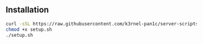 ## Installation

```bash
curl -sSL https://raw.githubusercontent.com/k3rnel-pan1c/server-scripts/refs/heads/main/setup.sh -o setup.sh
chmod +x setup.sh
./setup.sh
```
